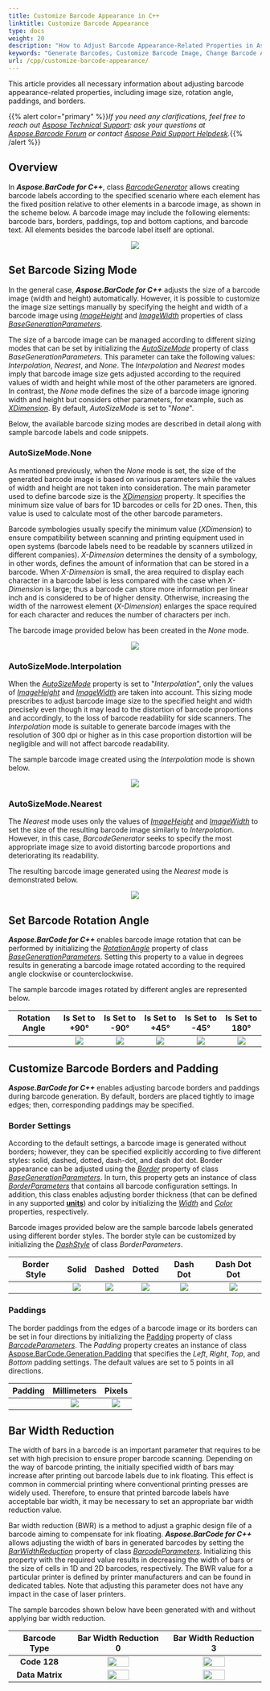 ```yaml
---
title: Customize Barcode Appearance in C++
linktitle: Customize Barcode Appearance
type: docs
weight: 20
description: "How to Adjust Barcode Appearance-Related Properties in Aspose.BarCode for C++"
keywords: "Generate Barcodes, Customize Barcode Image, Change Barcode Appearance, Barcode Appearance in Aspose.BarCode for C++, Work with Barcode Image in Aspose.BarCode for C++, Generate Barcodes in Aspose.BarCode"
url: /cpp/customize-barcode-appearance/
---
```

This article provides all necessary information about adjusting barcode appearance-related properties, including image size, rotation angle, paddings, and borders.

{{% alert color="primary" %}}*If you need any clarifications, feel free to reach out [Aspose Technical Support](/barcode/net/technical-support/): ask your questions at [Aspose.Barcode Forum](https://forum.aspose.com/c/barcode/13) or contact [Aspose Paid Support Helpdesk](https://helpdesk.aspose.com/).*{{% /alert %}}

## **Overview**
In ***Aspose.BarCode for C++***, class [*BarcodeGenerator*](https://reference.aspose.com/barcode/net/aspose.barcode.generation/barcodegenerator) allows creating barcode labels according to the specified scenario where each element has the fixed position relative to other elements in a barcode image, as shown in the scheme below. A barcode image may include the following elements: barcode bars, borders, paddings, top and bottom captions, and barcode text. All elements besides the barcode label itself are optional.
  
<p align="center"><img src="barcode_view_scheme.png"></p>
 
## **Set Barcode Sizing Mode**

In the general case, ***Aspose.BarCode for C++*** adjusts the size of a barcode image (width and height) automatically. However, it is possible to customize the image size settings manually by specifying the height and width of a barcode image using [*ImageHeight*](https://reference.aspose.com/barcode/net/aspose.barcode.generation/basegenerationparameters/properties/imageheight) and [*ImageWidth*](https://reference.aspose.com/barcode/net/aspose.barcode.generation/basegenerationparameters/properties/imagewidth) properties of class [*BaseGenerationParameters*](https://reference.aspose.com/barcode/net/aspose.barcode.generation/basegenerationparameters).  
  
The size of a barcode image can be managed according to different sizing modes that can be set by initializing the [*AutoSizeMode*](https://reference.aspose.com/barcode/net/aspose.barcode.generation/basegenerationparameters/properties/autosizemode) property of class *BaseGenerationParameters*. This parameter can take the following values: *Interpolation*, *Nearest*, and *None*. The *Interpolation* and *Nearest* modes imply that barcode image size gets adjusted according to the required values of width and height while most of the other parameters are ignored. In contrast, the *None* mode defines the size of a barcode image ignoring width and height but considers other parameters, for example, such as [*XDimension*](https://reference.aspose.com/barcode/net/aspose.barcode.generation/barcodeparameters/properties/xdimension). By default, *AutoSizeMode* is set to "*None*".  
   
Below, the available barcode sizing modes are described in detail along with sample barcode labels and code snippets.

### **AutoSizeMode.None** 
As mentioned previously, when the *None* mode is set, the size of the generated barcode image is based on various parameters while the values of width and height are not taken into consideration. The main parameter used to define barcode size is the [*XDimension*](https://reference.aspose.com/barcode/net/aspose.barcode.generation/barcodeparameters/properties/xdimension) property. It specifies the minimum size value of bars for 1D barcodes or cells for 2D ones. Then, this value is used to calculate most of the other barcode parameters.  
  
Barcode symbologies usually specify the minimum value (*XDimension*) to ensure compatibility between scanning and printing equipment used in open systems (barcode labels need to be readable by scanners utilized in different companies). *X-Dimension* determines the density of a symbology, in other words, defines the amount of information that can be stored in a barcode. When *X-Dimension* is small, the area required to display each character in a barcode label is less compared with the case when *X-Dimension* is large; thus a barcode can store more information per linear inch and is considered to be of higher density. Otherwise, increasing the width of the narrowest element (*X-Dimension*) enlarges the space required for each character and reduces the number of characters per inch.  
    
The barcode image provided below has been created in the *None* mode.

<p align="center"><img src="autosizemodenone.png"></p>
   
### **AutoSizeMode.Interpolation**
When the [*AutoSizeMode*](https://reference.aspose.com/barcode/net/aspose.barcode.generation/basegenerationparameters/properties/autosizemode) property is set to "*Interpolation*", only the values of [*ImageHeight*](https://reference.aspose.com/barcode/net/aspose.barcode.generation/basegenerationparameters/properties/imageheight) and [*ImageWidth*](https://reference.aspose.com/barcode/net/aspose.barcode.generation/basegenerationparameters/properties/imagewidth) are taken into account. This sizing mode prescribes to adjust barcode image size to the specified height and width precisely even though it may lead to the distortion of barcode proportions and accordingly, to the loss of barcode readability for side scanners. The *Interpolation* mode is suitable to generate barcode images with the resolution of 300 dpi or higher as in this case proportion distortion will be negligible and will not affect barcode readability.  
  
The sample barcode image created using the *Interpolation* mode is shown below.  

<p align="center"><img src="autosizemodeinterpolation.png"></p> 
  
### **AutoSizeMode.Nearest** 
The *Nearest* mode uses only the values of [*ImageHeight*](https://reference.aspose.com/barcode/net/aspose.barcode.generation/basegenerationparameters/properties/imageheight) and [*ImageWidth*](https://reference.aspose.com/barcode/net/aspose.barcode.generation/basegenerationparameters/properties/autosizemode) to set the size of the resulting barcode image similarly to *Interpolation*. However, in this case, *BarcodeGenerator* seeks to specify the most appropriate image size to avoid distorting barcode proportions and deteriorating its readability.  
  
The resulting barcode image generated using the *Nearest* mode is demonstrated below.
  
<p align="center"><img src="autosizemodenearest.png"></p>
    
## **Set Barcode Rotation Angle**
***Aspose.BarCode for C++*** enables barcode image rotation that can be performed by initializing the [*RotationAngle*](https://reference.aspose.com/barcode/net/aspose.barcode.generation/basegenerationparameters/properties/rotationangle) property of class [*BaseGenerationParameters*](https://reference.aspose.com/barcode/net/aspose.barcode.generation/basegenerationparameters). Setting this property to a value in degrees results in generating a barcode image rotated according to the required angle clockwise or counterclockwise.  
  
The sample barcode images rotated by different angles are represented below.
  
|Rotation Angle|Is Set to +90°|Is Set to -90°|Is Set to +45°|Is Set to -45°|Is Set to 180°| 
| :-: | :-: | :-: | :-: | :-: | :-: | 
| |<img src="rotationangle+90.png">|<img src="rotationangle-90.png">|<img src="rotationangle+45.png">|<img src="rotationangle-45.png">|<img src="rotationangle180.png">|


## **Customize Barcode Borders and Padding**
***Aspose.BarCode for C++*** enables adjusting barcode borders and paddings during barcode generation. By default, borders are placed tightly to image edges; then, corresponding paddings may be specified.
  
### **Border Settings**
According to the default settings, a barcode image is generated without borders; however, they can be specified explicitly according to five different styles: solid, dashed, dotted, dash-dot, and dash dot dot. Border appearance can be adjusted using the [*Border*](https://reference.aspose.com/barcode/net/aspose.barcode.generation/basegenerationparameters/properties/border) property of class [*BaseGenerationParameters*](https://reference.aspose.com/barcode/net/aspose.barcode.generation/basegenerationparameters). In turn, this property gets an instance of class [*BorderParameters*](https://reference.aspose.com/barcode/net/aspose.barcode.generation/borderparameters) that contains all barcode configuration settings. In addition, this class enables adjusting border thickness (that can be defined in any supported [**units**](http://localhost:1313/barcode/net/setting-barcode-parameters/#measuring-barcode-size-in-different-units)) and color by initializing the [*Width*](https://reference.aspose.com/barcode/net/aspose.barcode.generation/borderparameters/properties/width) and [*Color*](https://reference.aspose.com/barcode/net/aspose.barcode.generation/borderparameters/properties/color) properties, respectively.  
  
Barcode images provided below are the sample barcode labels generated using different border styles. The border style can be customized by initializing the [*DashStyle*](https://reference.aspose.com/barcode/net/aspose.barcode.generation/borderparameters/properties/dashstyle) of class *BorderParameters*.
  
|Border Style|Solid|Dashed|Dotted|Dash Dot|Dash Dot Dot| 
| :-: | :-: | :-: | :-: | :-: | :-: | 
| |<img src="bordersolid.png">|<img src="borderdash.png">|<img src="borderdot.png">|<img src="borderdashdot.png">|<img src="borderdashdotdot.png">|
  

### **Paddings**
The border paddings from the edges of a barcode image or its borders can be set in four directions by initializing the [Padding](https://reference.aspose.com/barcode/net/aspose.barcode.generation/barcodeparameters/properties/padding) property of class [*BarcodeParameters*](https://reference.aspose.com/barcode/net/aspose.barcode.generation/barcodeparameters). The *Padding* property creates an instance of class [Aspose.BarCode.Generation.Padding](https://reference.aspose.com/barcode/net/aspose.barcode.generation/padding) that specifies the *Left*, *Right*, *Top*, and *Bottom* padding settings. The default values are set to 5 points in all directions.
  
|Padding|Millimeters|Pixels|  
| :-: | :-: | :-: |  
| |<img src="padding10millimeters.png">|<img src="padding10pixels.png">| 

  
## **Bar Width Reduction**
The width of bars in a barcode is an important parameter that requires to be set with high precision to ensure proper barcode scanning. Depending on the way of barcode printing, the initially specified width of bars may increase after printing out barcode labels due to ink floating. This effect is common in commercial printing where conventional printing presses are widely used. Therefore, to ensure that printed barcode labels have acceptable bar width, it may be necessary to set an appropriate bar width reduction value.  
  
Bar width reduction (BWR) is a method to adjust a graphic design file of a barcode aiming to compensate for ink floating. ***Aspose.BarCode for C++*** allows adjusting the width of bars in generated barcodes by setting the [*BarWidthReduction*](https://reference.aspose.com/barcode/net/aspose.barcode.generation/barcodeparameters/properties/barwidthreduction) property of class [*BarcodeParameters*](https://reference.aspose.com/barcode/net/aspose.barcode.generation/barcodeparameters). Initializing this property with the required value results in decreasing the width of bars or the size of cells in 1D and 2D barcodes, respectively. The BWR value for a particular printer is defined by printer manufacturers and can be found in dedicated tables. Note that adjusting this parameter does not have any impact in the case of laser printers.  
  
The sample barcodes shown below have been generated with and without applying bar width reduction.
  
|Barcode Type|Bar Width Reduction 0|Bar Width Reduction 3|  
| :-: | :-: | :-: |  
|**Code 128**|<img src="code128barwidthreduction0.png" width="50%" height="50%">|<img src="code128barwidthreduction3.png" width="50%" height="50%">| 
|**Data Matrix**|<img src="datamatrixbarwidthreduction0.png" width="50%" height="50%">|<img src="datamatrixbarwidthreduction4.png" width="50%" height="50%">|
  
